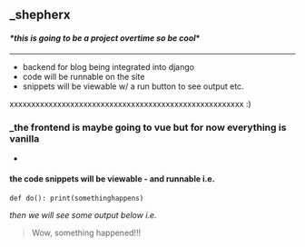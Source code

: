 ## _shepherx

#### _*this is going to be a project overtime so be cool_*
---
* backend for blog being integrated into django
* code will be runnable on the site
* snippets will be viewable w/ a run button to see output etc.

xxxxxxxxxxxxxxxxxxxxxxxxxxxxxxxxxxxxxxxxxxxxxxxxxxxxxx :)

### _the frontend is maybe going to vue but for now everything is vanilla
-

#### the code snippets will be viewable - and runnable i.e.

`def do():
	print(somethinghappens)
`


*then we will see some output below i.e.*
> Wow, something happened!!!


